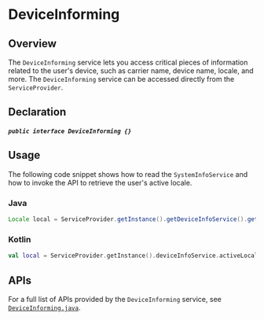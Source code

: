 # DeviceInforming

## Overview

The `DeviceInforming` service lets you access critical pieces of information related to the user's device, such as carrier name, device name, locale, and more. The `DeviceInforming` service can be accessed directly from the `ServiceProvider`.

## Declaration

##### `public interface DeviceInforming {}`

## Usage

The following code snippet shows how to read the `SystemInfoService` and how to invoke the API to retrieve the user's active locale.

### Java

```java
Locale local = ServiceProvider.getInstance().getDeviceInfoService().getActiveLocale();
```

### Kotlin

```kotlin
val local = ServiceProvider.getInstance().deviceInfoService.activeLocale
```

## APIs

For a full list of APIs provided by the `DeviceInforming` service, see [`DeviceInforming.java`](https://github.com/adobe/aepsdk-core-android/blob/staging/code/android-core-library/src/main/java/com/adobe/marketing/mobile/services/DeviceInforming.java).
